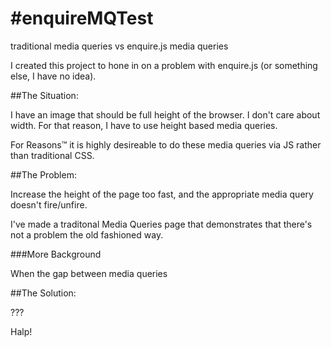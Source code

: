 #enquireMQTest
=============

traditional media queries vs enquire.js media queries

I created this project to hone in on a problem with enquire.js (or something else, I have no idea).

##The Situation:

I have an image that should be full height of the browser. I don't care about width. For that reason, I have to use height based media queries.

For Reasons&trade; it is highly desireable to do these media queries via JS rather than traditional CSS.

##The Problem:

Increase the height of the page too fast, and the appropriate media query doesn't fire/unfire.

I've made a traditonal Media Queries page that demonstrates that there's not a problem the old fashioned way.

###More Background

When the gap between media queries

##The Solution:

???

Halp!
